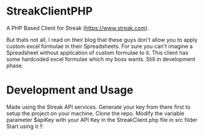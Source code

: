 StreakClientPHP
===============
A PHP Based Client for Streak (https://www.streak.com).

But thats not all, I read on their blog that these guys don't allow you to apply custom excel formulae in their Spreadsheets. For sure you can't imagine a Spreadsheet without application of custom formulae to it. 
This client has some hardcoded excel formulae which my boss wants. Still in development phase. 

Development and Usage
======================
Made using the Streak API services. Generate your key from there first to setup the project on your machine. 
Clone the repo. 
Modify the variable parameter $apiKey with your API Key in the StreakClient.php file in src filder
Start using it !!

